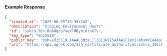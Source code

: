 <!-- Code generated for API Clients. DO NOT EDIT. -->

#### Example Response

```json
{
  "created_at": "2025-08-05T19:35:24Z",
  "description": "Staging Environment Hosts",
  "id": "sshca_30si8qABqzp7sqX7HBybi8zaXTV",
  "key_type": "ed25519",
  "public_key": "ssh-ed25519 AAAAC3NzaC1lZDI1NTE5AAAAIFIeVi+ehsWxEe4eoXNz3z2lWwlX/JmZoQ7bgSQdLehi",
  "uri": "https://api.ngrok.com/ssh_certificate_authorities/sshca_30si8qABqzp7sqX7HBybi8zaXTV"
}
```
